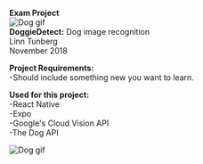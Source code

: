<strong>Exam Project</strong><br> 
<img src="https://media.giphy.com/media/Ood1OSF92jubS/giphy.gif" alt="Dog gif"><br>
<strong>DoggieDetect:</strong> Dog image recognition<br>
Linn Tunberg<br>
November 2018<br>

<strong>Project Requirements:</strong><br>
-Should include something new you want to learn.

<strong>Used for this project:</strong><br>
-React Native<br>
-Expo<br>
-Google's Cloud Vision API<br>
-The Dog API<br>

<img src="https://media.giphy.com/media/10SPpae7SQxpe/giphy.gif" alt="Dog gif">

